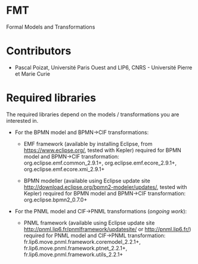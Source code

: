 FMT
===

Formal Models and Transformations

Contributors
============

- Pascal Poizat, Université Paris Ouest and LIP6, CNRS - Université Pierre et Marie Curie

Required libraries
==================

The required libraries depend on the models / transformations you are interested in.

- For the BPMN model and BPMN->CIF transformations:

    - EMF framework (available by installing Eclipse, from https://www.eclipse.org/, tested with Kepler)
required for BPMN model and BPMN->CIF transformation: org.eclipse.emf.common_2.9.1+, org.eclipse.emf.ecore_2.9.1+, org.eclipse.emf.ecore.xmi_2.9.1+

    - BPMN modeller (available using Eclipse update site http://download.eclipse.org/bpmn2-modeler/updates/, tested with Kepler)
required for BPMN model and BPMN->CIF transformation: org.eclipse.bpmn2_0.7.0+

- For the PNML model and CIF->PNML transformations (*ongoing work*):

    - PNML framework (available using Eclipse update site http://pnml.lip6.fr/pnmlframework/updatesite/ or http://pnml.lip6.fr/)
required for PNML model and CIF->PNML transformation: fr.lip6.move.pnml.framework.coremodel_2.2.1+, fr.lip6.move.pnml.framework.ptnet_2.2.1+, fr.lip6.move.pnml.framework.utils_2.2.1+

